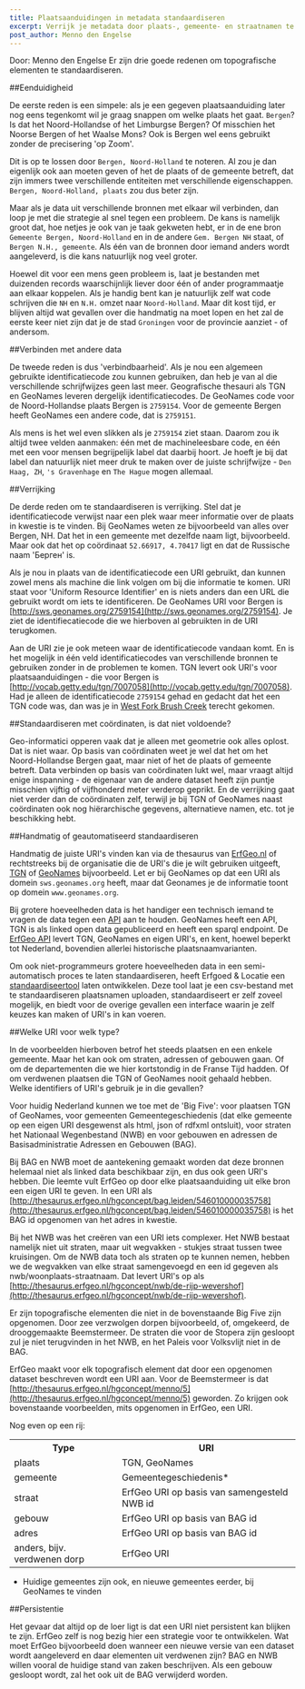 ```yaml
---
title: Plaatsaanduidingen in metadata standaardiseren
excerpt: Verrijk je metadata door plaats-, gemeente- en straatnamen te standaardiseren
post_author: Menno den Engelse
---
```


Door: Menno den Engelse
Er zijn drie goede redenen om topografische elementen te standaardiseren.

##Eenduidigheid

De eerste reden is een simpele: als je een gegeven plaatsaanduiding later nog eens tegenkomt wil je graag snappen om welke plaats het gaat. `Bergen`? Is dat het Noord-Hollandse of het Limburgse Bergen? Of misschien het Noorse Bergen of het Waalse Mons? Ook is Bergen wel eens gebruikt zonder de precisering 'op Zoom'.

Dit is op te lossen door `Bergen, Noord-Holland` te noteren. Al zou je dan eigenlijk ook aan moeten geven of het de plaats of de gemeente betreft, dat zijn immers twee verschillende entiteiten met verschillende eigenschappen. `Bergen, Noord-Holland, plaats` zou dus beter zijn.

Maar als je data uit verschillende bronnen met elkaar wil verbinden, dan loop je met die strategie al snel tegen een probleem. De kans is namelijk groot dat, hoe netjes je ook van je taak gekweten hebt, er in de ene bron `Gemeente Bergen, Noord-Holland` en in de andere `Gem. Bergen NH` staat, of `Bergen N.H., gemeente`. Als één van de bronnen door iemand anders wordt aangeleverd, is die kans natuurlijk nog veel groter.

Hoewel dit voor een mens geen probleem is, laat je bestanden met duizenden records waarschijnlijk liever door één of ander programmaatje aan elkaar koppelen. Als je handig bent kan je natuurlijk zelf wat code schrijven 
die `NH` en `N.H.` omzet naar `Noord-Holland`. Maar dit kost tijd, er blijven altijd wat gevallen over die handmatig na moet lopen en het zal de eerste keer niet zijn dat je de stad `Groningen` voor de provincie aanziet - of andersom.

##Verbinden met andere data

De tweede reden is dus 'verbindbaarheid'. Als je nou een algemeen gebruikte identificatiecode zou kunnen gebruiken, dan heb je van al die verschillende schrijfwijzes geen last meer. Geografische thesauri als TGN en GeoNames leveren dergelijk identificatiecodes. De GeoNames code voor de Noord-Hollandse plaats Bergen is `2759154`. Voor de gemeente Bergen heeft GeoNames een andere code, dat is `2759151`.

Als mens is het wel even slikken als je `2759154` ziet staan. Daarom zou ik altijd twee velden aanmaken: één met de machineleesbare code, en één met een voor mensen begrijpelijk label dat daarbij hoort. Je hoeft je bij dat label dan natuurlijk niet meer druk te maken over de juiste schrijfwijze - `Den Haag, ZH`, `'s Gravenhage` en `The Hague` mogen allemaal.

##Verrijking

De derde reden om te standaardiseren is verrijking. Stel dat je identificatiecode verwijst naar een plek waar meer informatie over de plaats in kwestie is te vinden. Bij GeoNames weten ze bijvoorbeeld van alles over Bergen, NH. Dat het in een gemeente met dezelfde naam ligt, bijvoorbeeld. Maar ook dat het op coördinaat `52.66917, 4.70417` ligt en dat de Russische naam 'Берген' is.

Als je nou in plaats van de identificatiecode een URI gebruikt, dan kunnen zowel mens als machine die link volgen om bij die informatie te komen. URI staat voor 'Uniform Resource Identifier' en is niets anders dan een URL die gebruikt wordt om iets te identificeren. De GeoNames URI voor Bergen is [http://sws.geonames.org/2759154](http://sws.geonames.org/2759154). Je ziet de identifiecatiecode die we hierboven al gebruikten in de URI terugkomen.

Aan de URI zie je ook meteen waar de identificatiecode vandaan komt. En is het mogelijk in één veld identificatiecodes van verschillende bronnen te gebruiken zonder in de problemen te komen. TGN levert ook URI's voor plaatsaanduidingen - die voor Bergen is [http://vocab.getty.edu/tgn/7007058](http://vocab.getty.edu/tgn/7007058). Had je alleen de identificatiecode `2759154` gehad en gedacht dat het een TGN code was, dan was je in [West Fork Brush Creek](http://vocab.getty.edu/tgn/2759154) terecht gekomen.


##Standaardiseren met coördinaten, is dat niet voldoende?

Geo-informatici opperen vaak dat je alleen met geometrie ook alles oplost. Dat is niet waar. Op basis van coördinaten weet je wel dat het om het Noord-Hollandse Bergen gaat, maar niet of het de plaats of gemeente betreft. Data verbinden op basis van coördinaten lukt wel, maar vraagt altijd enige inspanning - de eigenaar van de andere dataset heeft zijn puntje misschien vijftig of vijfhonderd meter verderop geprikt. En de verrijking gaat niet verder dan de coördinaten zelf, terwijl je bij TGN of GeoNames naast coördinaten ook nog hiërarchische gegevens, alternatieve namen, etc. tot je beschikking hebt.


##Handmatig of geautomatiseerd standaardiseren

Handmatig de juiste URI's vinden kan via de thesaurus van [ErfGeo.nl](http://erfgeo.nl) of rechtstreeks bij de organisatie die de URI's die je wilt gebruiken uitgeeft, [TGN](http://vocab.getty.edu/) of [GeoNames](http://www.geonames.org/) bijvoorbeeld. Let er bij GeoNames op dat een URI als domein `sws.geonames.org` heeft, maar dat Geonames je de informatie toont op domein `www.geonames.org`.


Bij grotere hoeveelheden data is het handiger een technisch iemand te vragen de data tegen een [API](https://en.wikipedia.org/wiki/Web_API) aan te houden. GeoNames heeft een API, TGN is als linked open data gepubliceerd en heeft een sparql endpoint. De [ErfGeo API](/tools/api.html) levert TGN, GeoNames en eigen URI's, en kent, hoewel beperkt tot Nederland, bovendien allerlei historische plaatsnaamvarianten.


Om ook niet-programmeurs grotere hoeveelheden data in een semi-automatisch proces te laten standaardiseren, heeft Erfgoed & Locatie een [standaardiseertool](/tools/standaardiseren.html) laten ontwikkelen. Deze tool laat je een csv-bestand met te standaardiseren plaatsnamen uploaden, standaardiseert er zelf zoveel mogelijk, en biedt voor de overige gevallen een interface waarin je zelf keuzes kan maken of URI's in kan voeren.


##Welke URI voor welk type?

In de voorbeelden hierboven betrof het steeds plaatsen en een enkele gemeente. Maar het kan ook om straten, adressen of gebouwen gaan. Of om de departementen die we hier kortstondig in de Franse Tijd hadden. Of om verdwenen plaatsen die TGN of GeoNames nooit gehaald hebben. Welke identifiers of URI's gebruik je in die gevallen?

Voor huidig Nederland kunnen we toe met de 'Big Five': voor plaatsen TGN of GeoNames, voor gemeenten Gemeentegeschiedenis (dat elke gemeente op een eigen URI desgewenst als html, json of rdfxml ontsluit), voor straten het Nationaal Wegenbestand (NWB) en voor gebouwen en adressen de Basisadministratie Adressen en Gebouwen (BAG).

Bij BAG en NWB moet de aantekening gemaakt worden dat deze bronnen helemaal niet als linked data beschikbaar zijn, en dus ook geen URI's hebben.  Die leemte vult ErfGeo op door elke plaatsaanduiding uit elke bron een eigen URI te geven. In een URI als [http://thesaurus.erfgeo.nl/hgconcept/bag.leiden/546010000035758](http://thesaurus.erfgeo.nl/hgconcept/bag.leiden/546010000035758) is het BAG id opgenomen van het adres in kwestie.

Bij het NWB was het creëren van een URI iets complexer. Het NWB bestaat namelijk niet uit straten, maar uit wegvakken - stukjes straat tussen twee kruisingen. Om de NWB data toch als straten op te kunnen nemen, hebben we de wegvakken van elke straat samengevoegd en een id gegeven als nwb/woonplaats-straatnaam. Dat levert URI's op als [http://thesaurus.erfgeo.nl/hgconcept/nwb/de-rijp-wevershof](http://thesaurus.erfgeo.nl/hgconcept/nwb/de-rijp-wevershof).

Er zijn topografische elementen die niet in de bovenstaande Big Five zijn opgenomen. Door zee verzwolgen dorpen bijvoorbeeld, of, omgekeerd, de drooggemaakte Beemstermeer. De straten die voor de Stopera zijn gesloopt zul je niet terugvinden in het NWB, en het Paleis voor Volksvlijt niet in de BAG.

ErfGeo maakt voor elk topografisch element dat door een opgenomen dataset beschreven wordt een URI aan. Voor de Beemstermeer is dat [http://thesaurus.erfgeo.nl/hgconcept/menno/5](http://thesaurus.erfgeo.nl/hgconcept/menno/5) geworden. Zo krijgen ook bovenstaande voorbeelden, mits opgenomen in ErfGeo, een URI.

Nog even op een rij:

<table>
<tr><th>Type</th><th>URI</th></tr>
<tr><td>plaats</td><td>TGN, GeoNames</td></tr>
<tr><td>gemeente</td><td>Gemeentegeschiedenis*</td></tr>
<tr><td>straat</td><td>ErfGeo URI op basis van samengesteld NWB id</td></tr>
<tr><td>gebouw</td><td>ErfGeo URI op basis van BAG id</td></tr>
<tr><td>adres</td><td>ErfGeo URI op basis van BAG id</td></tr>
<tr><td>anders, bijv. verdwenen dorp</td><td>ErfGeo URI</td></tr>
</table>

* Huidige gemeentes zijn ook, en nieuwe gemeentes eerder, bij GeoNames te vinden

##Persistentie 

Het gevaar dat altijd op de loer ligt is dat een URI niet persistent kan blijken te zijn. ErfGeo zelf is nog bezig hier een strategie voor te ontwikkelen. Wat moet ErfGeo bijvoorbeeld doen wanneer een nieuwe versie van een dataset wordt aangeleverd en daar elementen uit verdwenen zijn? BAG en NWB willen vooral de huidige stand van zaken beschrijven. Als een gebouw gesloopt wordt, zal het ook uit de BAG verwijderd worden.





